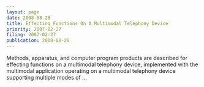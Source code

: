 ```yaml
---
layout: page
date: 2008-08-28
title: Effecting Functions On A Multimodal Telephony Device
priority: 2007-02-27
filing: 2007-02-27
publication: 2008-08-28
---
```

Methods, apparatus, and computer program products are described for effecting functions on a multimodal telephony device, implemented with the multimodal application operating on a multimodal telephony device supporting multiple modes of …